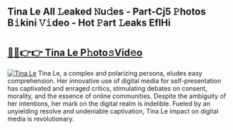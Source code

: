 ## Tina Le All 𝙻eaked 𝙽u𝚍es - Part-Cj5 𝙿hotos B𝚒kini 𝚅𝚒deo - Hot 𝙿art 𝙻eaks EflHi

# <h2><a href="http://ld59djq.urlbe.top/?page=Tina+Le">🔗🔗👉👉 Tina Le P𝚑oto𝚜Vid𝚎o</a></h2>

[![Tina Le](https://i.imgur.com/eBuTRDB.gif)](http://ld59djq.urlbe.top/?page=Tina+Le)
Tina Le, a complex and polarizing persona, eludes easy comprehension. Her innovative use of digital media for self-presentation has captivated and enraged critics, stimulating debates on consent, morality, and the essence of online communities. Despite the ambiguity of her intentions, her mark on the digital realm is indelible. Fueled by an unyielding resolve and undeniable captivation, Tina Le impact on digital media is revolutionary.
